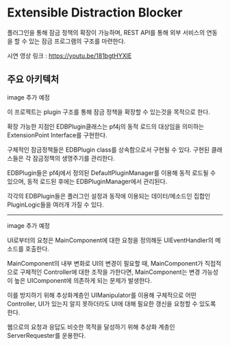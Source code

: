 # Extensible Distraction Blocker
플러그인을 통해 잠금 정책의 확장이 가능하며, REST API를 통해 외부 서비스의 연동을 할 수 있는 잠금 프로그램의 구조를 마련한다.

시연 영상 링크 : https://youtu.be/181bgtHYXlE

## 주요 아키텍처
image 추가 예정

이 프로젝트는 plugin 구조를 통해 잠금 정책을 확장할 수 있는것을 목적으로 한다.

확장 가능한 지점인 EDBPlugin클래스는 pf4j의 동적 로드의 대상임을 의미하는 ExtensionPoint Interface를 구현한다.

구체적인 잠금정책들은 EDBPlugin class를 상속함으로서 구현될 수 있다. 구현된 클래스들은 각 잠금정책의 생명주기를 관리한다.

EDBPlugin들은 pf4j에서 정의된 DefaultPluginManager를 이용해 동적 로드될 수 있으며, 동적 로드된 후에는 EDBPluginManager에서 관리된다.

각각의 EDBPlugin들은 플러그인 설정과 동작에 이용되는 데이터/메소드인 집합인 PluginLogic들을 여러개 가질 수 있다.

---
image 추가 예정

UI로부터의 요청은 MainComponent에 대한 요청을 정의해둔 UIEventHandler의 메소드를 호출한다.

MainComponent의 내부 변화로 UI의 변경이 필요할 때, MainComponent가 직접적으로 구체적인 Controller에 대한 조작을 가한다면, MainComponent는 변경 가능성이 높은 UIComponent에 의존하게 되는 문제가 발생한다.

이를 방지하기 위해 추상화계층인 UIManipulator를 이용해 구체적으로 어떤 Controller, UI가 있는지 알지 못하더라도 UI에 대해 필요한 갱신을 요청할 수 있도록 한다.

웹으로의 요청과 응답도 비슷한 목적을 달성하기 위해 추상화 계층인 ServerRequester를 운용한다.
